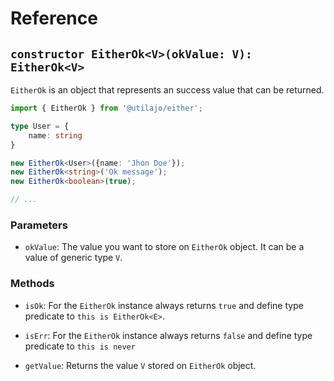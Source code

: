 # Reference

## `constructor EitherOk<V>(okValue: V): EitherOk<V>`

`EitherOk` is an object that represents an success value that can be returned.

```ts
import { EitherOk } from '@utilajo/either';

type User = {
    name: string
}

new EitherOk<User>({name: 'Jhon Doe'});
new EitherOk<string>('Ok message');
new EitherOk<boolean>(true);

// ...
```

### Parameters

* `okValue`: The value you want to store on `EitherOk` object. It can be a value of generic type `V`.

### Methods

* `isOk`: For the `EitherOk` instance always returns `true` and define type predicate to `this is EitherOk<E>`.

* `isErr`: For the `EitherOk` instance always returns `false` and define type predicate to `this is never`

* `getValue`: Returns the value `V` stored on `EitherOk` object.
